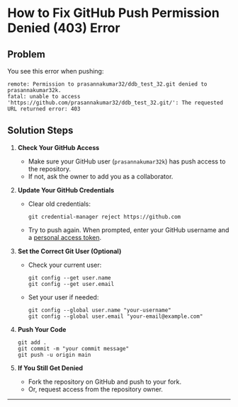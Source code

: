 # How to Fix GitHub Push Permission Denied (403) Error

## Problem
You see this error when pushing:
```
remote: Permission to prasannakumar32/ddb_test_32.git denied to prasannakumar32k.
fatal: unable to access 'https://github.com/prasannakumar32/ddb_test_32.git/': The requested URL returned error: 403
```

## Solution Steps

1. **Check Your GitHub Access**
   - Make sure your GitHub user (`prasannakumar32k`) has push access to the repository.
   - If not, ask the owner to add you as a collaborator.

2. **Update Your GitHub Credentials**
   - Clear old credentials:
     ```
     git credential-manager reject https://github.com
     ```
   - Try to push again. When prompted, enter your GitHub username and a [personal access token](https://github.com/settings/tokens).

3. **Set the Correct Git User (Optional)**
   - Check your current user:
     ```
     git config --get user.name
     git config --get user.email
     ```
   - Set your user if needed:
     ```
     git config --global user.name "your-username"
     git config --global user.email "your-email@example.com"
     ```

4. **Push Your Code**
   ```
   git add .
   git commit -m "your commit message"
   git push -u origin main
   ```

5. **If You Still Get Denied**
   - Fork the repository on GitHub and push to your fork.
   - Or, request access from the repository owner.

---
